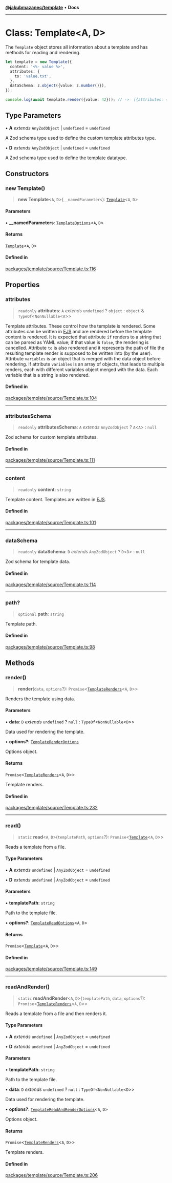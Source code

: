 [**@jakubmazanec/template**](../README.md) • **Docs**

---

# Class: Template\<A, D\>

The `Template` object stores all information about a template and has methods for reading and
rendering.

```TypeScript
let template = new Template({
  content: '<%- value %>',
  attributes: {
    to: 'value.txt',
  },
  dataSchema: z.object({value: z.number()}),
});

console.log(await template.render({value: 42})); // ->  [{attributes: {to: 'value.txt'}, data: {value: 42}, content: '42'}]
```

## Type Parameters

• **A** _extends_ `AnyZodObject` \| `undefined` = `undefined`

A Zod schema type used to define the custom template attributes type.

• **D** _extends_ `AnyZodObject` \| `undefined` = `undefined`

A Zod schema type used to define the template datatype.

## Constructors

### new Template()

> **new Template**\<`A`, `D`\>(`__namedParameters`): [`Template`](Template.md)\<`A`, `D`\>

#### Parameters

• **\_\_namedParameters**: [`TemplateOptions`](../type-aliases/TemplateOptions.md)\<`A`, `D`\>

#### Returns

[`Template`](Template.md)\<`A`, `D`\>

#### Defined in

[packages/template/source/Template.ts:116](https://github.com/jakubmazanec/tools/blob/39892a8d22e72fc5aa2b2aedf9320ac8bb26fd5d/packages/template/source/Template.ts#L116)

## Properties

### attributes

> `readonly` **attributes**: `A` _extends_ `undefined` ? `object` : `object` &
> `TypeOf`\<`NonNullable`\<`A`\>\>

Template attributes. These control how the template is rendered. Some attributes can be written in
[EJS](https://ejs.co/) and are rendered before the template content is rendered. It is expected that
attribute `if` renders to a string that can be parsed as YAML value; if that value is `false`, the
rendering is cancelled. Attribute `to` is also rendered and it represents the path of file the
resulting template render is supposed to be written into (by the user). Attribute `variables` is an
object that is merged with the data object before rendering. If attribute `variables` is an array of
objects, that leads to multiple renders, each with different variables object merged with the data.
Each variable that is a string is also rendered.

#### Defined in

[packages/template/source/Template.ts:104](https://github.com/jakubmazanec/tools/blob/39892a8d22e72fc5aa2b2aedf9320ac8bb26fd5d/packages/template/source/Template.ts#L104)

---

### attributesSchema

> `readonly` **attributesSchema**: `A` _extends_ `AnyZodObject` ? `A`\<`A`\> : `null`

Zod schema for custom template attributes.

#### Defined in

[packages/template/source/Template.ts:111](https://github.com/jakubmazanec/tools/blob/39892a8d22e72fc5aa2b2aedf9320ac8bb26fd5d/packages/template/source/Template.ts#L111)

---

### content

> `readonly` **content**: `string`

Template content. Templates are written in [EJS](https://ejs.co/).

#### Defined in

[packages/template/source/Template.ts:101](https://github.com/jakubmazanec/tools/blob/39892a8d22e72fc5aa2b2aedf9320ac8bb26fd5d/packages/template/source/Template.ts#L101)

---

### dataSchema

> `readonly` **dataSchema**: `D` _extends_ `AnyZodObject` ? `D`\<`D`\> : `null`

Zod schema for template data.

#### Defined in

[packages/template/source/Template.ts:114](https://github.com/jakubmazanec/tools/blob/39892a8d22e72fc5aa2b2aedf9320ac8bb26fd5d/packages/template/source/Template.ts#L114)

---

### path?

> `optional` **path**: `string`

Template path.

#### Defined in

[packages/template/source/Template.ts:98](https://github.com/jakubmazanec/tools/blob/39892a8d22e72fc5aa2b2aedf9320ac8bb26fd5d/packages/template/source/Template.ts#L98)

## Methods

### render()

> **render**(`data`, `options`?):
> `Promise`\<[`TemplateRenders`](../type-aliases/TemplateRenders.md)\<`A`, `D`\>\>

Renders the template using data.

#### Parameters

• **data**: `D` _extends_ `undefined` ? `null` : `TypeOf`\<`NonNullable`\<`D`\>\>

Data used for rendering the template.

• **options?**: [`TemplateRenderOptions`](../type-aliases/TemplateRenderOptions.md)

Options object.

#### Returns

`Promise`\<[`TemplateRenders`](../type-aliases/TemplateRenders.md)\<`A`, `D`\>\>

Template renders.

#### Defined in

[packages/template/source/Template.ts:232](https://github.com/jakubmazanec/tools/blob/39892a8d22e72fc5aa2b2aedf9320ac8bb26fd5d/packages/template/source/Template.ts#L232)

---

### read()

> `static` **read**\<`A`, `D`\>(`templatePath`, `options`?):
> `Promise`\<[`Template`](Template.md)\<`A`, `D`\>\>

Reads a template from a file.

#### Type Parameters

• **A** _extends_ `undefined` \| `AnyZodObject` = `undefined`

• **D** _extends_ `undefined` \| `AnyZodObject` = `undefined`

#### Parameters

• **templatePath**: `string`

Path to the template file.

• **options?**: [`TemplateReadOptions`](../type-aliases/TemplateReadOptions.md)\<`A`, `D`\>

#### Returns

`Promise`\<[`Template`](Template.md)\<`A`, `D`\>\>

#### Defined in

[packages/template/source/Template.ts:149](https://github.com/jakubmazanec/tools/blob/39892a8d22e72fc5aa2b2aedf9320ac8bb26fd5d/packages/template/source/Template.ts#L149)

---

### readAndRender()

> `static` **readAndRender**\<`A`, `D`\>(`templatePath`, `data`, `options`?):
> `Promise`\<[`TemplateRenders`](../type-aliases/TemplateRenders.md)\<`A`, `D`\>\>

Reads a template from a file and then renders it.

#### Type Parameters

• **A** _extends_ `undefined` \| `AnyZodObject` = `undefined`

• **D** _extends_ `undefined` \| `AnyZodObject` = `undefined`

#### Parameters

• **templatePath**: `string`

Path to the template file.

• **data**: `D` _extends_ `undefined` ? `null` : `TypeOf`\<`NonNullable`\<`D`\>\>

Data used for rendering the template.

• **options?**:
[`TemplateReadAndRenderOptions`](../type-aliases/TemplateReadAndRenderOptions.md)\<`A`, `D`\>

Options object.

#### Returns

`Promise`\<[`TemplateRenders`](../type-aliases/TemplateRenders.md)\<`A`, `D`\>\>

Template renders.

#### Defined in

[packages/template/source/Template.ts:206](https://github.com/jakubmazanec/tools/blob/39892a8d22e72fc5aa2b2aedf9320ac8bb26fd5d/packages/template/source/Template.ts#L206)
